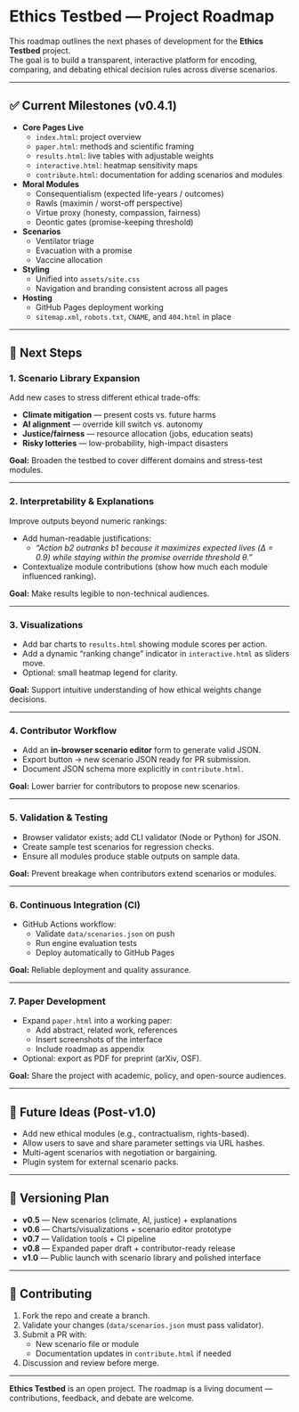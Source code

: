 # Ethics Testbed — Project Roadmap

This roadmap outlines the next phases of development for the **Ethics Testbed** project.  
The goal is to build a transparent, interactive platform for encoding, comparing, and debating ethical decision rules across diverse scenarios.

---

## ✅ Current Milestones (v0.4.1)

- **Core Pages Live**
  - `index.html`: project overview
  - `paper.html`: methods and scientific framing
  - `results.html`: live tables with adjustable weights
  - `interactive.html`: heatmap sensitivity maps
  - `contribute.html`: documentation for adding scenarios and modules
- **Moral Modules**
  - Consequentialism (expected life-years / outcomes)
  - Rawls (maximin / worst-off perspective)
  - Virtue proxy (honesty, compassion, fairness)
  - Deontic gates (promise-keeping threshold)
- **Scenarios**
  - Ventilator triage
  - Evacuation with a promise
  - Vaccine allocation
- **Styling**
  - Unified into `assets/site.css`
  - Navigation and branding consistent across all pages
- **Hosting**
  - GitHub Pages deployment working
  - `sitemap.xml`, `robots.txt`, `CNAME`, and `404.html` in place

---

## 📌 Next Steps

### 1. Scenario Library Expansion
Add new cases to stress different ethical trade-offs:
- **Climate mitigation** — present costs vs. future harms
- **AI alignment** — override kill switch vs. autonomy
- **Justice/fairness** — resource allocation (jobs, education seats)
- **Risky lotteries** — low-probability, high-impact disasters

**Goal:** Broaden the testbed to cover different domains and stress-test modules.

---

### 2. Interpretability & Explanations
Improve outputs beyond numeric rankings:
- Add human-readable justifications:
  - *“Action b2 outranks b1 because it maximizes expected lives (Δ = 0.9) while staying within the promise override threshold θ.”*
- Contextualize module contributions (show how much each module influenced ranking).

**Goal:** Make results legible to non-technical audiences.

---

### 3. Visualizations
- Add bar charts to `results.html` showing module scores per action.
- Add a dynamic “ranking change” indicator in `interactive.html` as sliders move.
- Optional: small heatmap legend for clarity.

**Goal:** Support intuitive understanding of how ethical weights change decisions.

---

### 4. Contributor Workflow
- Add an **in-browser scenario editor** form to generate valid JSON.
- Export button → new scenario JSON ready for PR submission.
- Document JSON schema more explicitly in `contribute.html`.

**Goal:** Lower barrier for contributors to propose new scenarios.

---

### 5. Validation & Testing
- Browser validator exists; add CLI validator (Node or Python) for JSON.
- Create sample test scenarios for regression checks.
- Ensure all modules produce stable outputs on sample data.

**Goal:** Prevent breakage when contributors extend scenarios or modules.

---

### 6. Continuous Integration (CI)
- GitHub Actions workflow:
  - Validate `data/scenarios.json` on push
  - Run engine evaluation tests
  - Deploy automatically to GitHub Pages

**Goal:** Reliable deployment and quality assurance.

---

### 7. Paper Development
- Expand `paper.html` into a working paper:
  - Add abstract, related work, references
  - Insert screenshots of the interface
  - Include roadmap as appendix
- Optional: export as PDF for preprint (arXiv, OSF).

**Goal:** Share the project with academic, policy, and open-source audiences.

---

## 🔮 Future Ideas (Post-v1.0)
- Add new ethical modules (e.g., contractualism, rights-based).
- Allow users to save and share parameter settings via URL hashes.
- Multi-agent scenarios with negotiation or bargaining.
- Plugin system for external scenario packs.

---

## 📅 Versioning Plan
- **v0.5** — New scenarios (climate, AI, justice) + explanations
- **v0.6** — Charts/visualizations + scenario editor prototype
- **v0.7** — Validation tools + CI pipeline
- **v0.8** — Expanded paper draft + contributor-ready release
- **v1.0** — Public launch with scenario library and polished interface

---

## 🤝 Contributing
1. Fork the repo and create a branch.
2. Validate your changes (`data/scenarios.json` must pass validator).
3. Submit a PR with:
   - New scenario file or module
   - Documentation updates in `contribute.html` if needed
4. Discussion and review before merge.

---

**Ethics Testbed** is an open project. The roadmap is a living document — contributions, feedback, and debate are welcome.
